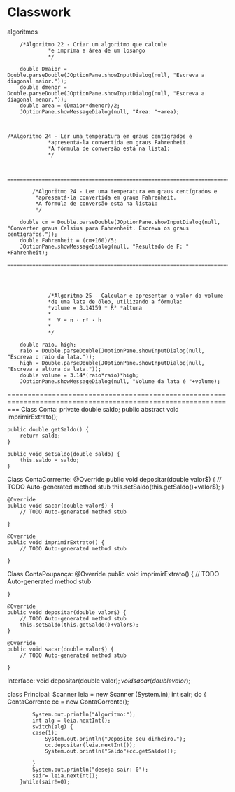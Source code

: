 # Classwork
algoritmos

		/*Algoritmo 22 - Criar um algoritmo que calcule
				 *e imprima a área de um losango 
				 */
		
		double Dmaior = Double.parseDouble(JOptionPane.showInputDialog(null, "Escreva a diagonal maior."));
		double dmenor = Double.parseDouble(JOptionPane.showInputDialog(null, "Escreva a diagonal menor."));
		double area = (Dmaior*dmenor)/2;
		JOptionPane.showMessageDialog(null, "Área: "+area);
    
    
    
    /*Algoritmo 24 - Ler uma temperatura em graus centígrados e 
				 *apresentá-la convertida em graus Fahrenheit. 
				 *A fórmula de conversão está na lista1:   
				 */
				 
				 
		===========================================================================================		 

			/*Algoritmo 24 - Ler uma temperatura em graus centígrados e 
			 *apresentá-la convertida em graus Fahrenheit. 
			 *A fórmula de conversão está na lista1:   
			 */
		
		double cm = Double.parseDouble(JOptionPane.showInputDialog(null, "Converter graus Celsius para Fahrenheit. Escreva os graus centígrafos."));
		double Fahrenheit = (cm+160)/5;
		JOptionPane.showMessageDialog(null, "Resultado de F: " +Fahrenheit);
		==================================================================================================				 
				 

				 
				 
				 /*Algoritmo 25 - Calcular e apresentar o valor do volume 
				 *de uma lata de óleo, utilizando a fórmula: 
				 *volume = 3.14159 * R² *altura 
				 *
				 *	V = π · r² · h
				 *
				 */
		
		double raio, high;
		raio = Double.parseDouble(JOptionPane.showInputDialog(null, "Escreva o raio da lata."));
		high = Double.parseDouble(JOptionPane.showInputDialog(null, "Escreva a altura da lata."));
		double volume = 3.14*(raio*raio)*high;
		JOptionPane.showMessageDialog(null, "Volume da lata é "+volume);





===============================================================================================================
Class Conta:
private double saldo;
	public abstract void imprimirExtrato();
	
	
	
	public double getSaldo() {
		return saldo;
	}

	public void setSaldo(double saldo) {
		this.saldo = saldo;
	}

Class ContaCorrrente:
@Override
	public void depositar(double valor$) {
		// TODO Auto-generated method stub
		this.setSaldo(this.getSaldo()+valor$);
	}

	@Override
	public void sacar(double valor$) {
		// TODO Auto-generated method stub
		
	}

	@Override
	public void imprimirExtrato() {
		// TODO Auto-generated method stub
		
	}

	
	
Class ContaPoupança:
@Override
	public void imprimirExtrato() {
		// TODO Auto-generated method stub
		
	}

	@Override
	public void depositar(double valor$) {
		// TODO Auto-generated method stub
		this.setSaldo(this.getSaldo()+valor$);
	}

	@Override
	public void sacar(double valor$) {
		// TODO Auto-generated method stub
		
	}

	

Interface:
void depositar(double valor$);
	void sacar(double valor$);
	
	
class Principal:
Scanner leia = new Scanner (System.in);
		int sair;
		do {
			ContaCorrente cc = new ContaCorrente();
			
			System.out.println("Algoritmo:");
			int alg = leia.nextInt();
			switch(alg) {
			case(1):
				System.out.println("Deposite seu dinheiro.");
				cc.depositar(leia.nextInt());
				System.out.println("Saldo"+cc.getSaldo());
	
			}
			System.out.println("deseja sair: 0");
			sair= leia.nextInt();
		}while(sair!=0);
